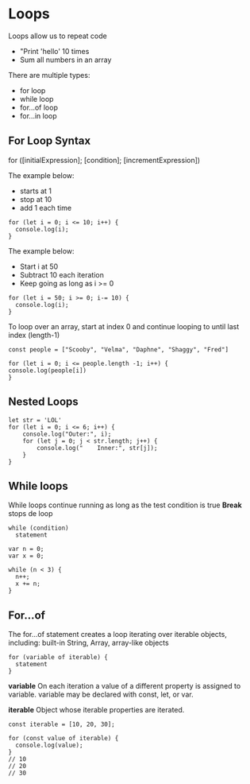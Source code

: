 # Loops 

Loops allow us to repeat code
- "Print 'hello' 10 times
- Sum all numbers in an array

There are multiple types:
- for loop
- while loop
- for...of loop
- for...in loop

## For Loop Syntax

for ([initialExpression]; [condition]; [incrementExpression])

The example below:
- starts at 1
- stop at 10
- add 1 each time

```
for (let i = 0; i <= 10; i++) {
  console.log(i);
}
```

The example below:
- Start i at 50
- Subtract 10 each iteration
- Keep going as long as i >= 0

```
for (let i = 50; i >= 0; i-= 10) {
  console.log(i);
}
```


To loop over an array, start at index 0 and continue looping to until last index (length-1)

```
const people = ["Scooby", "Velma", "Daphne", "Shaggy", "Fred"]

for (let i = 0; i <= people.length -1; i++) {
console.log(people[i])
}
```

## Nested Loops

```
let str = 'LOL'
for (let i = 0; i <= 6; i++) {
    console.log("Outer:", i);
    for (let j = 0; j < str.length; j++) {
        console.log("    Inner:", str[j]);
    }
}
```

## While loops
While loops continue running as long as the test condition is true
**Break** stops de loop
```
while (condition)
  statement
```

```
var n = 0;
var x = 0;

while (n < 3) {
  n++;
  x += n;
}
```

## For...of
The for...of statement creates a loop iterating over iterable objects, including: built-in String, Array, array-like objects

```
for (variable of iterable) {
  statement
}
```

**variable**
On each iteration a value of a different property is assigned to variable. variable may be declared with const, let, or var.

**iterable**
Object whose iterable properties are iterated.

```
const iterable = [10, 20, 30];

for (const value of iterable) {
  console.log(value);
}
// 10
// 20
// 30
```
